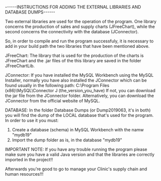 ------INSTRUCTIONS FOR ADDING THE EXTERNAL LIBRARIES AND DATABASE DUMPS------

Two external libraries are used for the operation of the program. 
One library concerns the production of sales and supply charts (JFreeChart), 
while the second concerns the connectivity with the database (JConnector).

So, in order to compile and run the program successfuly,
it is necessary to add in your build path
the two libraries that have been mentioned above.

JFreeChart:
The library that is used for the production of the charts is JFreeChart
and the .jar files of the this library are saved in the folder JFreeChartLib.

JConnector: 
If you have installed the MySQL Workbench using the MySQL Installer, normally you have
also installed the JConnector which can be found usually in the following path:
C:\Program Files (x86)\MySQL\Connector J (the_version_you_have)
If not, you can download the jar file from the JConnector folder. Alternatively, you can download the JConnector from the official website of MySQL.

DATABASE:
In the folder Database Dumps (or Dump2019063, it's in both) you will find the dump of the LOCAL database that's used for the program.
In order to use it you must:
1. Create a database (schema) in MySQL Workbench with the namw "mydb19"
2. Import the dump folder as is, in the database "mydb19" 

IMPORTANT NOTE: 
If you have any trouble running the program please make sure you have a valid Java version and that the libraries are 
correctly imported in the project!!


Afterwards you're good to go to manage your Clinic's supply chain and human resources!!!
